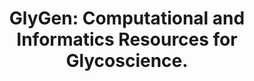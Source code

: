 ---
authors: York WS, Mazumder R, Ranzinger R, Edwards N, Kahsay R, Aoki-Kinoshita KF,
  Campbell MP, Cummings RD, Feizi T, Martin M, Natale DA, Packer NH, Woods RJ, Agarwal
  G, Arpinar S, Bhat S, Blake J, Castro LJG, Fochtman B, Gildersleeve J, Goldman R,
  Holmes X, Jain V, Kulkarni S, Mahadik R, Mehta A, Mousavi R, Nakarakommula S, Navelkar
  R, Pattabiraman N, Pierce MJ, Ross K, Vasudev P, Vora J, Williamson T, Zhang W
carousel: false
dccs:
- GlyGen
doi: 10.1093/glycob/cwz080
featured: false
issue: '2'
journal: Glycobiology
keywords: '["Computational Biology", "glycoinformatics/database", "structure", "Polysaccharides",
  "function", "bioinformatics", "Software"]'
landmark: true
layout: '@/layouts/Publication.astro'
page: 72-73
pmcid: PMC7335483
pmid: 31616925
title: 'GlyGen: Computational and Informatics Resources for Glycoscience.'
volume: '30'
year: 2020
---